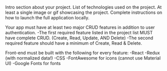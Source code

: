 Intro section about your project.
List of technologies used on the project.
At least a single image or gif showcasing the project.
Complete instructions on how to launch the full application locally.

Your app must have at least two major CRUD features in addition to user authentication.
  -The first required feature listed in the project list MUST   have complete CRUD. (Create, Read, Update, AND Delete)
  -The second required feature should have a minimum of Create, Read & Delete.

Front-end must be built with the following for every feature:
-React
-Redux (with normalized data!)
-CSS
-FontAwesome for icons (cannot use Material UI)
-Google Fonts for fonts

